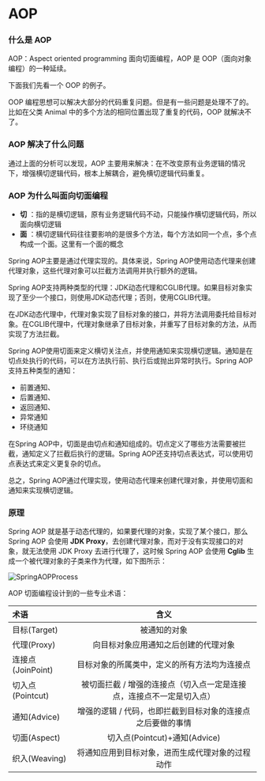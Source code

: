 # AOP

### 什么是 AOP

AOP：Aspect oriented programming 面向切面编程，AOP 是 OOP（面向对象编程）的一种延续。

下面我们先看一个 OOP 的例子。

OOP 编程思想可以解决大部分的代码重复问题。但是有一些问题是处理不了的。比如在父类 Animal 中的多个方法的相同位置出现了重复的代码，OOP 就解决不了。

### AOP 解决了什么问题

通过上面的分析可以发现，AOP 主要用来解决：在不改变原有业务逻辑的情况下，增强横切逻辑代码，根本上解耦合，避免横切逻辑代码重复。

### AOP 为什么叫面向切面编程

- **切** ：指的是横切逻辑，原有业务逻辑代码不动，只能操作横切逻辑代码，所以面向横切逻辑
- **面** ：横切逻辑代码往往要影响的是很多个方法，每个方法如同一个点，多个点构成一个面。这里有一个面的概念

Spring AOP主要是通过代理实现的。具体来说，Spring AOP使用动态代理来创建代理对象，这些代理对象可以拦截方法调用并执行额外的逻辑。

Spring AOP支持两种类型的代理：JDK动态代理和CGLIB代理。如果目标对象实现了至少一个接口，则使用JDK动态代理；否则，使用CGLIB代理。

在JDK动态代理中，代理对象实现了目标对象的接口，并将方法调用委托给目标对象。在CGLIB代理中，代理对象继承了目标对象，并重写了目标对象的方法，从而实现了方法拦截。

Spring AOP使用切面来定义横切关注点，并使用通知来实现横切逻辑。通知是在切点处执行的代码，可以在方法执行前、执行后或抛出异常时执行。Spring AOP支持五种类型的通知：

- 前置通知、
- 后置通知、
- 返回通知、
- 异常通知
- 环绕通知

在Spring AOP中，切面是由切点和通知组成的。切点定义了哪些方法需要被拦截，通知定义了拦截后执行的逻辑。Spring AOP还支持切点表达式，可以使用切点表达式来定义更复杂的切点。

总之，Spring AOP通过代理实现，使用动态代理来创建代理对象，并使用切面和通知来实现横切逻辑。

### 原理

Spring AOP 就是基于动态代理的，如果要代理的对象，实现了某个接口，那么 Spring AOP 会使用 **JDK Proxy**，去创建代理对象，而对于没有实现接口的对象，就无法使用 JDK Proxy 去进行代理了，这时候 Spring AOP 会使用 **Cglib** 生成一个被代理对象的子类来作为代理，如下图所示：

![SpringAOPProcess](https://cdn.jsdelivr.net/gh/davidliuk/images@master/blog/230ae587a322d6e4d09510161987d346.jpeg)

AOP 切面编程设计到的一些专业术语：

| 术语              |                             含义                             |
| :---------------- | :----------------------------------------------------------: |
| 目标(Target)      |                         被通知的对象                         |
| 代理(Proxy)       |             向目标对象应用通知之后创建的代理对象             |
| 连接点(JoinPoint) |         目标对象的所属类中，定义的所有方法均为连接点         |
| 切入点(Pointcut)  | 被切面拦截 / 增强的连接点（切入点一定是连接点，连接点不一定是切入点） |
| 通知(Advice)      | 增强的逻辑 / 代码，也即拦截到目标对象的连接点之后要做的事情  |
| 切面(Aspect)      |                切入点(Pointcut)+通知(Advice)                 |
| 织入(Weaving)     |       将通知应用到目标对象，进而生成代理对象的过程动作       |

